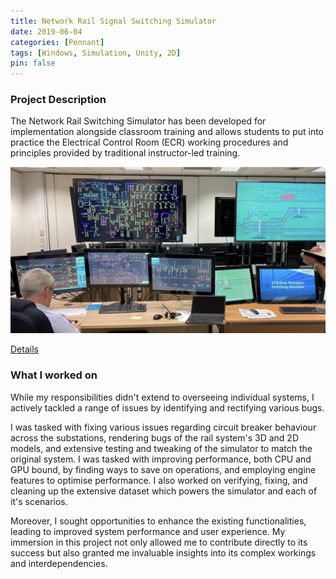 ```yaml
---
title: Network Rail Signal Switching Simulator
date: 2019-06-04
categories: [Pennant]
tags: [Windows, Simulation, Unity, 2D]
pin: false
---
```


### Project Description
The Network Rail Switching Simulator has been developed for implementation alongside classroom training and allows students to put into practice the Electrical Control Room (ECR) working procedures and principles provided by traditional instructor-led training.

![Simulator set up](/assets/images/pennant/NRSS.jpg "Simulator Set up")

[Details](https://www.pennantplc.com/rail-switching-simulator/)

### What I worked on
While my responsibilities didn't extend to overseeing individual systems, I actively tackled a range of issues by identifying and rectifying various bugs. 

I was tasked with fixing various issues regarding circuit breaker behaviour across the substations, rendering bugs of the rail system's 3D and 2D models, and extensive testing and tweaking of the simulator to match the original system. I was tasked with improving performance, both CPU and GPU bound, by finding ways to save on operations, and employing engine features to optimise performance.
I also worked on verifying, fixing, and cleaning up the extensive dataset which powers the simulator and each of it's scenarios. 

Moreover, I sought opportunities to enhance the existing functionalities, leading to improved system performance and user experience. My immersion in this project not only allowed me to contribute directly to its success but also granted me invaluable insights into its complex workings and interdependencies.

